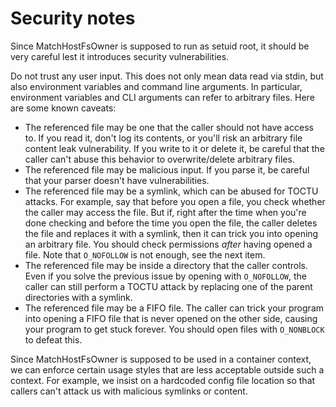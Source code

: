 # Security notes

Since MatchHostFsOwner is supposed to run as setuid root, it should be very careful lest it introduces security vulnerabilities.

Do not trust any user input. This does not only mean data read via stdin, but also environment variables and command line arguments. In particular, environment variables and CLI arguments can refer to arbitrary files. Here are some known caveats:

 * The referenced file may be one that the caller should not have access to. If you read it, don't log its contents, or you'll risk an arbitrary file content leak vulnerability. If you write to it or delete it, be careful that the caller can't abuse this behavior to overwrite/delete arbitrary files.
 * The referenced file may be malicious input. If you parse it, be careful that your parser doesn't have vulnerabilities.
 * The referenced file may be a symlink, which can be abused for TOCTU attacks. For example, say that before you open a file, you check whether the caller may access the file. But if, right after the time when you're done checking and before the time you open the file, the caller deletes the file and replaces it with a symlink, then it can trick you into opening an arbitrary file. You should check permissions *after* having opened a file. Note that `O_NOFOLLOW` is not enough, see the next item.
 * The referenced file may be inside a directory that the caller controls. Even if you solve the previous issue by opening with `O_NOFOLLOW`, the caller can still perform a TOCTU attack by replacing one of the parent directories with a symlink.
 * The referenced file may be a FIFO file. The caller can trick your program into opening a FIFO file that is never opened on the other side, causing your program to get stuck forever. You should open files with `O_NONBLOCK` to defeat this.

Since MatchHostFsOwner is supposed to be used in a container context, we can enforce certain usage styles that are less acceptable outside such a context. For example, we insist on a hardcoded config file location so that callers can't attack us with malicious symlinks or content.
